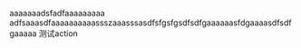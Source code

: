 aaaaaaadsfadfaaaaaaaaa
adfsaaasdfaaaaaaaaaassszaaasssasdfsfgsfgsdfsdfgaaaaaasfdgaaaasdfsdfgaaaaa
测试action
